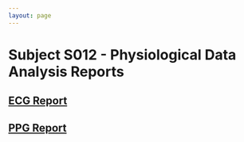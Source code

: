 ```yaml
---
layout: page
---
```


# Subject S012 - Physiological Data Analysis Reports

## [ECG Report](./ecg/README.md)

## [PPG Report](./ppg/README.md)
